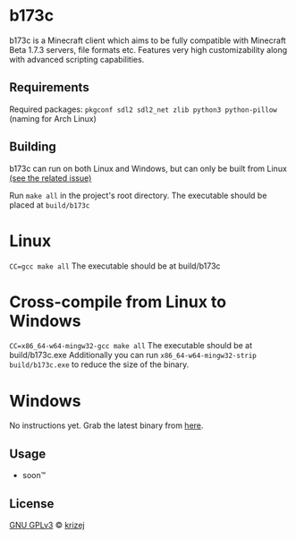 # b173c

b173c is a Minecraft client which aims to be fully compatible with Minecraft Beta 1.7.3 servers, file formats etc. Features very high customizability along with advanced scripting capabilities.

## Requirements

Required packages:
`pkgconf sdl2 sdl2_net zlib python3 python-pillow` (naming for Arch Linux)

## Building
  
b173c can run on both Linux and Windows, but can only be built from Linux [(see the related issue)](https://github.com/krizej/b173c/issues/5)

Run `make all` in the project's root directory. The executable should be placed at `build/b173c`

# Linux
`CC=gcc make all`
The executable should be at build/b173c

# Cross-compile from Linux to Windows
`CC=x86_64-w64-mingw32-gcc make all`
The executable should be at build/b173c.exe
Additionally you can run `x86_64-w64-mingw32-strip build/b173c.exe` to reduce the size of the binary.

# Windows
No instructions yet. Grab the latest binary from [here](https://github.com/krizej/b173c/actions).

## Usage

- soon™

## License

[GNU GPLv3](LICENSE) © [krizej](https://github.com/krizej)
